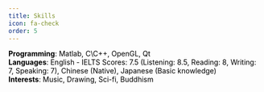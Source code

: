```yaml
---
title: Skills
icon: fa-check
order: 5
---
```


<p style="color:black"><b>Programming</b>: Matlab, C\C++, OpenGL, Qt<br>
  <b>Languages</b>: English - IELTS Scores: 7.5 (Listening: 8.5, Reading: 8, Writing: 7, Speaking: 7), Chinese (Native), Japanese (Basic knowledge)<br>
<b>Interests</b>: Music, Drawing, Sci-fi, Buddhism
</p>  
